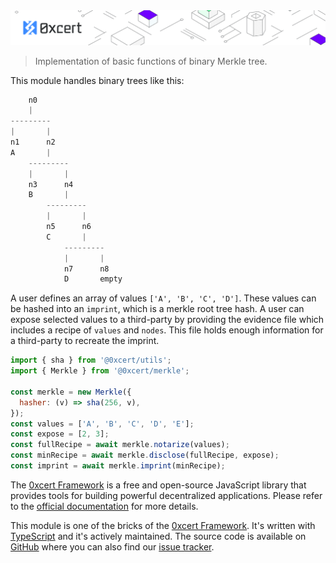 <img src="https://github.com/0xcert/framework/raw/master/assets/cover-sub.png" />

> Implementation of basic functions of binary Merkle tree.

This module handles binary trees like this:

```ts
    n0
    |
---------
|       |
n1      n2
A       |
    ---------
    |       |
    n3      n4
    B       |
        ---------
        |       |
        n5      n6
        C       |
            ---------
            |       |
            n7      n8
            D       empty
```

A user defines an array of values `['A', 'B', 'C', 'D']`. These values can be hashed into an `imprint`, which is a merkle root tree hash. A user can expose selected values to a third-party by providing the evidence file which includes a recipe of `values` and `nodes`. This file holds enough information for a third-party to recreate the imprint.

```js
import { sha } from '@0xcert/utils'; 
import { Merkle } from '@0xcert/merkle'; 

const merkle = new Merkle({
  hasher: (v) => sha(256, v),
});
const values = ['A', 'B', 'C', 'D', 'E'];
const expose = [2, 3];
const fullRecipe = await merkle.notarize(values);
const minRecipe = await merkle.disclose(fullRecipe, expose);
const imprint = await merkle.imprint(minRecipe);
```

The [0xcert Framework](https://docs.0xcert.org) is a free and open-source JavaScript library that provides tools for building powerful decentralized applications. Please refer to the [official documentation](https://docs.0xcert.org) for more details.

This module is one of the bricks of the [0xcert Framework](https://docs.0xcert.org). It's written with [TypeScript](https://www.typescriptlang.org) and it's actively maintained. The source code is available on [GitHub](https://github.com/0xcert/framework) where you can also find our [issue tracker](https://github.com/0xcert/framework/issues).
